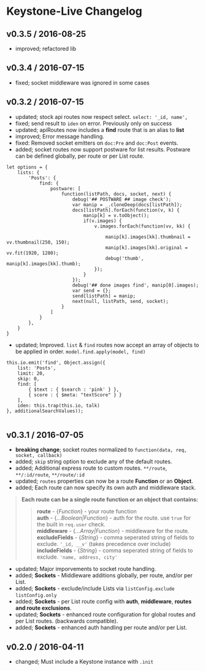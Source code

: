 # Keystone-Live Changelog

## v0.3.5 / 2016-08-25

* improved; refactored lib

## v0.3.4 / 2016-07-15

* fixed; socket middleware was ignored in some cases    

## v0.3.2 / 2016-07-15

* updated; stock api routes now respect select. `select: '_id, name',`  
* fixed; send result to `iden` on error.  Previously only on success   
* updated; apiRoutes now includes a **find** route that is an alias to **list**  
* improved; Error message handling.  
* fixed: Removed socket emitters on `doc:Pre` and `doc:Post` events.   
* added; socket routes now support postware for list results.  Postware can be defined globally, per route or per List route.      

```
let options = {
	lists: {
		'Posts': {
			find: {
				postware: [
					function(listPath, docs, socket, next) {
						debug('## POSTWARE ## image check');
						var manip = _.cloneDeep(docs[listPath]);
						docs[listPath].forEach(function(v, k) {
							manip[k] = v.toObject();
							if(v.images) {
								v.images.forEach(function(vv, kk) {
									
									manip[k].images[kk].thumbnail = vv.thumbnail(250, 150);
									manip[k].images[kk].original = vv.fit(1920, 1280);
									debug('thumb', manip[k].images[kk].thumb);
								});
							}
						});
						debug('## done images find', manip[0].images);
						var send = {};
						send[listPath] = manip;
						next(null, listPath, send, socket);
					}
				]
			}
		},
	}  
}  
```  
* updated; Improved. `list` & `find` routes now accept an array of objects to be applied in order. `model.find.apply(model, find)`    

```
this.io.emit('find', Object.assign({ 
	list: 'Posts',
    limit: 20,
	skip: 0,
    find: [
		{ $text : { $search : 'pink' } }, 
        { score : { $meta: "textScore" } }
    ],
	iden: this.trap(this.io, talk)
}, additionalSearchValues));
    
```

## v0.3.1 / 2016-07-05  
  
* **breaking change**; socket routes normalized to `function(data, req, socket, callback)`   
* added; `skip` string option to exclude any of the default routes. 
* added; Additional express route to custom routes. `**/route`, `**/:id/route`, `**/route/:id`    
* updated; `routes` properties can now be a route __Function__ or an __Object__.  
* added; Each route can now specify its own auth and middleware stack.    
  
> __Each route can be a single route function or an object that contains:__  
>> __route__  -  {_Function_}  -  your route function   
>> __auth__  -  {_...Boolean|Function_} - auth for the route.  use `true` for the built in `req.user` check.  
>> __middleware__  -  {_...Array|Function_}  -  middleware for the route.  
>> __excludeFields__  -   {_String_}  -  comma seperated string of fields to exclude. `'_id, __v'`  (takes precedence over include)       
>> __includeFields__  -   {_String_}  -  comma seperated string of fields to exclude. `'name, address, city'`  
 
* updated; Major imporvements to socket route handling.   
* added; **Sockets** - Middleware additions globally, per route, and/or per List.  
* added; **Sockets** - exclude/include Lists via `listConfig.exclude` `listConfig.only`   
* added; **Sockets** - per List route config with **auth**, **middleware**, **routes and route exclusions**.     
* updated; **Sockets** - enhanced route configuration for global routes and per List routes.  (backwards compatible).    
* added; **Sockets** - enhanced auth handling per route and/or per List.   


## v0.2.0 / 2016-04-11  

* changed; Must include a Keystone instance with `.init`  

